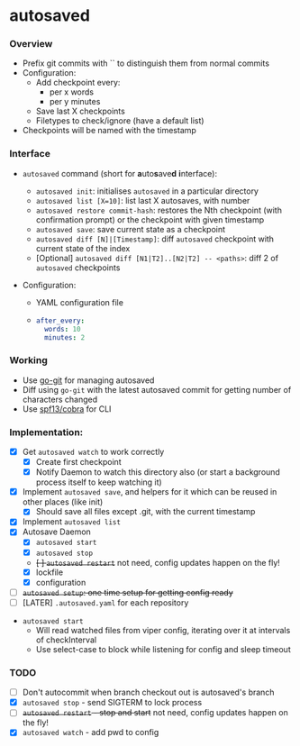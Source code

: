 # autosaved

### Overview

* Prefix git commits with `` to distinguish them from normal commits
* Configuration:
    * Add checkpoint every:
        * per x words
        * per y minutes
    * Save last X checkpoints
    * Filetypes to check/ignore (have a default list)
* Checkpoints will be named with the timestamp

### Interface

* `autosaved` command (short for **a**uto**s**ave**d** **i**nterface):
    * `autosaved init`: initialises `autosaved` in a particular directory
    * `autosaved list [X=10]`: list last X autosaves, with number
    * `autosaved restore commit-hash`: restores the Nth checkpoint (with confirmation prompt) or
    the checkpoint with given timestamp
    * `autosaved save`: save current state as a checkpoint
    * `autosaved diff [N]|[Timestamp]`: diff `autosaved` checkpoint with current state of the index
    * [Optional] `autosaved diff [N1|T2]..[N2|T2] -- <paths>`: diff 2 of `autosaved` checkpoints

* Configuration:
    * YAML configuration file
    * ```yaml
      after_every:
        words: 10
        minutes: 2
      ```

### Working

* Use [go-git](https://github.com/go-git/go-git) for managing autosaved
* Diff using `go-git` with the latest autosaved commit for getting number of characters changed
* Use [spf13/cobra](https://github.com/spf13/cobra) for CLI

### Implementation:

* [x] Get `autosaved watch` to work correctly
    * [x] Create first checkpoint
    * [x] Notify Daemon to watch this directory also (or start a background process itself to keep watching it)
* [x] Implement `autosaved save`, and helpers for it which can be reused in other places (like init)
    * [x] Should save all files except .git, with the current timestamp
* [x] Implement `autosaved list`
* [x] Autosave Daemon
    * [x] `autosaved start`
    * [x] `autosaved stop`
    * ~~[ ] `autosaved restart`~~ not need, config updates happen on the fly!
    * [x] lockfile
    * [x] configuration
* [ ] ~~`autosaved setup`: one time setup for getting config ready~~
* [ ] [LATER] `.autosaved.yaml` for each repository

* `autosaved start`
    * Will read watched files from viper config, iterating over it at intervals of checkInterval
    * Use select-case to block while listening for config and sleep timeout

### TODO
* [ ] Don't autocommit when branch checkout out is autosaved's branch
* [x] `autosaved stop` - send SIGTERM to lock process
* [ ] ~~`autosaved restart` - stop and start~~ not need, config updates happen on the fly!
* [x] `autosaved watch` - add pwd to config
